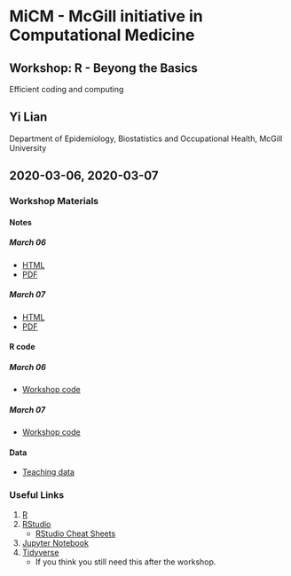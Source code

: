 # MiCM - McGill initiative in Computational Medicine
## Workshop: R - Beyong the Basics
Efficient coding and computing
## Yi Lian
Department of Epidemiology, Biostatistics and Occupational Health, McGill University
## 2020-03-06, 2020-03-07

### Workshop Materials
#### Notes
##### March 06
- [HTML](Efficiency_LY_20200306.ipynb)
- [PDF](Efficiency_LY_20200306.pdf)

##### March 07
- [HTML](Efficiency_LY_20200307.ipynb)
- [PDF](Efficiency_LY_20200307.pdf)

#### R code
##### March 06
- [Workshop code](Efficiency_LY_20200306.r)
##### March 07
- [Workshop code](Efficiency_LY_20200307.r)

#### Data
- [Teaching data](sample.csv)

### Useful Links
1. [R](https://www.r-project.org)
2. [RStudio](https://rstudio.com)
    - [RStudio Cheat Sheets](https://rstudio.com/resources/cheatsheets/)
3. [Jupyter Notebook](https://jupyter.org)
4. [Tidyverse](https://www.tidyverse.org)
    - If you think you still need this after the workshop.